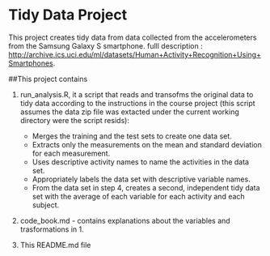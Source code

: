 # Tidy Data Project

This project creates tidy data from  data collected from the accelerometers from the Samsung Galaxy S smartphone.
fulll description : http://archive.ics.uci.edu/ml/datasets/Human+Activity+Recognition+Using+Smartphones.

##This project contains
1. run_analysis.R, it a script that reads and transofms the original data to tidy data according to the instructions in the course project (this script assumes the data zip file was extacted under the current working directory were the script resids):
   
    * Merges the training and the test sets to create one data set.  
    * Extracts only the measurements on the mean and standard deviation for each measurement.  
    * Uses descriptive activity names to name the activities in the data set.  
    * Appropriately labels the data set with descriptive variable names.  
    * From the data set in step 4, creates a second, independent tidy data set with the average of        each variable for each activity and each subject.

2. code_book.md - contains explanations about the variables and trasformations in 1.

3. This README.md file 
